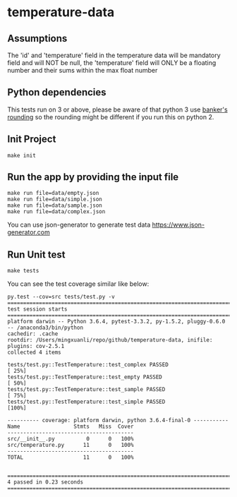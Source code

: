# temperature-data

## Assumptions
The 'id' and 'temperature' field in the temperature data will be mandatory field and will NOT be null, the 'temperature' field will ONLY be a floating number and their sums within the max float number

## Python dependencies
This tests run on 3 or above, please be aware of that python 3 use [banker's rounding](http://sebastianraschka.com/Articles/2014_python_2_3_key_diff.html#bankers-rounding) so the rounding might be different if you run this on python 2.

## Init Project
```make init```

## Run the app by providing the input file
```
make run file=data/empty.json
make run file=data/simple.json
make run file=data/sample.json
make run file=data/complex.json
```

You can use json-generator to generate test data https://www.json-generator.com

## Run Unit test
```make tests```

You can see the test coverage similar like below:
```
py.test --cov=src tests/test.py -v
======================================================================================================= test session starts =======================================================================================================
platform darwin -- Python 3.6.4, pytest-3.3.2, py-1.5.2, pluggy-0.6.0 -- /anaconda3/bin/python
cachedir: .cache
rootdir: /Users/mingxuanli/repo/github/temperature-data, inifile:
plugins: cov-2.5.1
collected 4 items

tests/test.py::TestTemperature::test_complex PASSED                                                                                                                                                                         [ 25%]
tests/test.py::TestTemperature::test_empty PASSED                                                                                                                                                                           [ 50%]
tests/test.py::TestTemperature::test_sample PASSED                                                                                                                                                                          [ 75%]
tests/test.py::TestTemperature::test_simple PASSED                                                                                                                                                                          [100%]

---------- coverage: platform darwin, python 3.6.4-final-0 -----------
Name                 Stmts   Miss  Cover
----------------------------------------
src/__init__.py          0      0   100%
src/temperature.py      11      0   100%
----------------------------------------
TOTAL                   11      0   100%


==================================================================================================== 4 passed in 0.23 seconds =====================================================================================================
```

